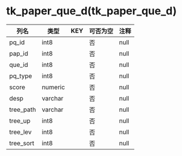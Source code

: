 # tk_paper_que_d(tk_paper_que_d)
| 列名   | 类型   | KEY  | 可否为空 | 注释   |
| ---- | ---- | ---- | ---- | ---- |
|pq_id|int8||否|null|
|pap_id|int8||否|null|
|que_id|int8||否|null|
|pq_type|int8||否|null|
|score|numeric||否|null|
|desp|varchar||否|null|
|tree_path|varchar||否|null|
|tree_up|int8||否|null|
|tree_lev|int8||否|null|
|tree_sort|int8||否|null|

